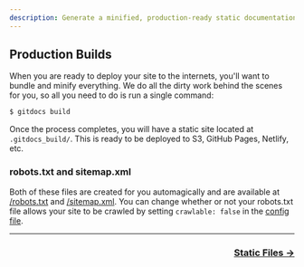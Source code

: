 ```yaml
---
description: Generate a minified, production-ready static documentation website.
---
```

## Production Builds

When you are ready to deploy your site to the internets, you'll want to bundle and minify everything. We do all the dirty work behind the scenes for you, so all you need to do is run a single command:

```bash
$ gitdocs build
```

Once the process completes, you will have a static site located at `.gitdocs_build/`. This is ready to be deployed to S3, GitHub Pages, Netlify, etc.

### robots.txt and sitemap.xml

Both of these files are created for you automagically and are available at <a href="/robots.txt" target="_blank">/robots.txt</a> and <a href="/sitemap.xml" target="_blank">/sitemap.xml</a>. You can change whether or not your robots.txt file allows your site to be crawled by setting `crawlable: false` in the [config file](/api/config-file).

---

<div align="right">
  <h3><a href="/static-files">Static Files →</a></h3>
</div>
